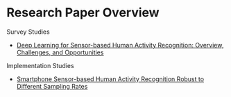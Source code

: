 # Research Paper Overview

Survey Studies
- [Deep Learning for Sensor-based Human Activity Recognition: Overview, Challenges, and Opportunities](PaperComprehensiveSurvey.md)

Implementation Studies
-  [Smartphone Sensor-based Human Activity Recognition Robust to Different Sampling Rates](PaperSamplingRates.md)
